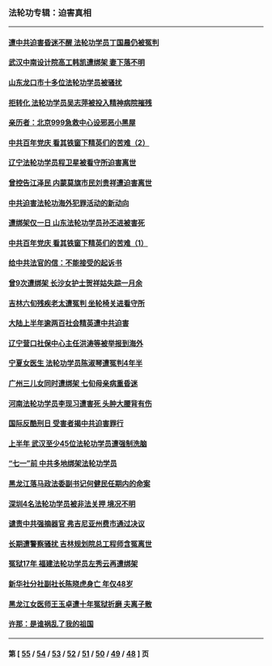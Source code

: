 ### 法轮功专辑：迫害真相
---
#### [遭中共迫害昏迷不醒 法轮功学员丁国晨仍被冤判](../../pages/nf4379/n13065106.md) 
#### [武汉中南设计院高工韩凯遭绑架 妻下落不明](../../pages/nf4379/n13064124.md) 
#### [山东龙口市十多位法轮功学员被骚扰](../../pages/nf4379/n13061296.md) 
#### [拒转化 法轮功学员吴志萍被投入精神病院摧残](../../pages/nf4379/n13061005.md) 
#### [亲历者：北京999急救中心设邪恶小黑屋](../../pages/nf4379/n13061303.md) 
#### [中共百年党庆 看其铁窗下精英们的苦难（2）](../../pages/nf4379/n13060332.md) 
#### [辽宁法轮功学员程卫星被看守所迫害离世](../../pages/nf4379/n13058554.md) 
#### [曾控告江泽民 内蒙莫旗市民刘贵祥遭迫害离世](../../pages/nf4379/n13058000.md) 
#### [中共迫害法轮功海外犯罪活动的新动向](../../pages/nf4379/n13058786.md) 
#### [遭绑架仅一日 山东法轮功学员孙丕进被害死](../../pages/nf4379/n13055727.md) 
#### [中共百年党庆 看其铁窗下精英们的苦难（1）](../../pages/nf4379/n13053788.md) 
#### [给中共法官的信：不能接受的起诉书](../../pages/nf4379/n13054073.md) 
#### [曾9次遭绑架 长沙女护士贺祥姑失踪一月余](../../pages/nf4379/n13053392.md) 
#### [吉林六旬残疾老太遭冤判 坐轮椅关进看守所](../../pages/nf4379/n13050836.md) 
#### [大陆上半年逾两百社会精英遭中共迫害](../../pages/nf4379/n13044485.md) 
#### [辽宁营口社保中心主任洪涛等被举报到海外](../../pages/nf4379/n13045220.md) 
#### [宁夏女医生 法轮功学员陈淑琴遭冤判4年半](../../pages/nf4379/n13050675.md) 
#### [广州三儿女同时遭绑架 七旬母亲病重昏迷](../../pages/nf4379/n13047635.md) 
#### [河南法轮功学员李现习遭害死 头肿大腰背有伤](../../pages/nf4379/n13047032.md) 
#### [国际反酷刑日 受害者揭中共迫害罪行](../../pages/nf4379/n13048457.md) 
#### [上半年 武汉至少45位法轮功学员遭强制洗脑](../../pages/nf4379/n13047798.md) 
#### [“七一”前 中共多地绑架法轮功学员](../../pages/nf4379/n13045655.md) 
#### [黑龙江落马政法委副书记何健民任期内的命案](../../pages/nf4379/n13041837.md) 
#### [深圳4名法轮功学员被非法关押 境况不明](../../pages/nf4379/n13041685.md) 
#### [谴责中共强摘器官 弗吉尼亚州费市通过决议](../../pages/nf4379/n13040108.md) 
#### [长期遭警察骚扰 吉林规划院总工程师含冤离世](../../pages/nf4379/n13039001.md) 
#### [冤狱17年 福建法轮功学员左秀云再遭绑架](../../pages/nf4379/n13039942.md) 
#### [新华社分社副社长陈晓虎身亡 年仅48岁](../../pages/nf4379/n13039675.md) 
#### [黑龙江女医师王玉卓遭十年冤狱折磨 夫离子散](../../pages/nf4379/n13037253.md) 
#### [许那：是谁祸乱了我的祖国](../../pages/nf4379/n13037641.md) 

---
#### 第 [ [55](./55.md) / [54](./54.md) / [53](./53.md) / [52](./52.md) / [51](./51.md) / [50](./50.md) / [49](./49.md) / [48](./48.md) ] 页
